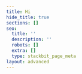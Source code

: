 ```yaml
---
title: Hi
hide_title: true
sections: []
seo:
  title: ''
  description: ''
  robots: []
  extra: []
  type: stackbit_page_meta
layout: advanced
---
```

